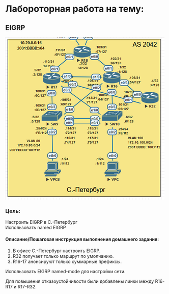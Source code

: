 # Лабороторная работа на тему:    
## EIGRP

![Alt text](https://github.com/bislogin/otus/blob/main/labs/lab07/topology.png)

### Цель:
Настроить EIGRP в С.-Петербург   
Использовать named EIGRP   

#### Описание/Пошаговая инструкция выполнения домашнего задания:
1. В офисе С.-Петербург настроить EIGRP.
2. R32 получает только маршрут по умолчанию.
3. R16-17 анонсируют только суммарные префиксы.      

Использовать EIGRP named-mode для настройки сети.   

Для повышения отказоустойчивости были добавлены линки между R16-R17 и R17-R32.
